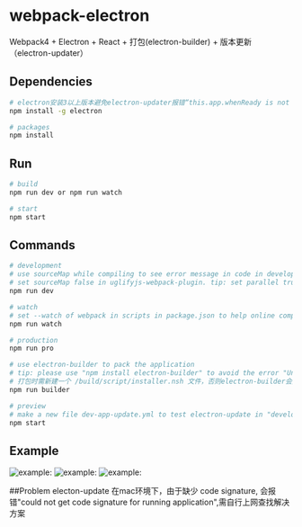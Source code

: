 # webpack-electron
Webpack4 + Electron + React + 打包(electron-builder) + 版本更新（electron-updater）

## Dependencies

```bash
# electron安装3以上版本避免electron-updater报错“this.app.whenReady is not a function”
npm install -g electron

# packages
npm install
```

## Run

```bash
# build
npm run dev or npm run watch

# start
npm start
```

## Commands

```bash
# development
# use sourceMap while compiling to see error message in code in development environment.
# set sourceMap false in uglifyjs-webpack-plugin. tip: set parallel true can help improve the speed of compiling
npm run dev

# watch
# set --watch of webpack in scripts in package.json to help online compiling.
npm run watch

# production
npm run pro

# use electron-builder to pack the application
# tip: please use "npm install electron-builder" to avoid the error "Unresolve node modules: react"
# 打包时需新建一个 /build/script/installer.nsh 文件，否则electron-builder会报错
npm run builder

# preview
# make a new file dev-app-update.yml to test electron-update in "development", content is the same as lastest.yml in server/build/.
npm start
```
## Example
![example:](https://github.com/Nicoopy/webpack-electron-react-demo/raw/master/src/assets/img/example1.png)
![example:](https://github.com/Nicoopy/webpack-electron-react-demo/raw/master/src/assets/img/example2.png)
![example:](https://github.com/Nicoopy/webpack-electron-react-demo/raw/master/src/assets/img/example3.png)

##Problem
electon-update 在mac环境下，由于缺少 code signature, 会报错"could not get code signature for running application",需自行上网查找解决方案